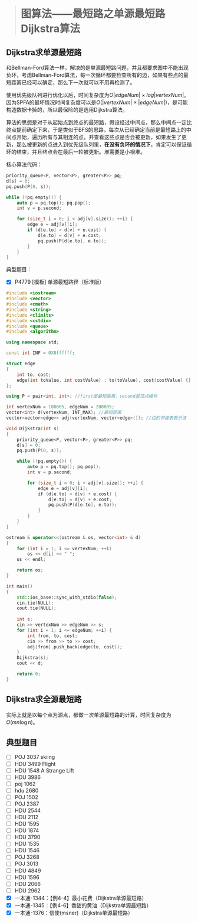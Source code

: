 > # 图算法——最短路之单源最短路Dijkstra算法

## Dijkstra求单源最短路

和Bellman-Ford算法一样，解决的是单源最短路问题，并且都要求图中不能出现负环，考虑Bellman-Ford算法，每一次循环都要检查所有的边，如果有些点的最短距离已经可以确定，那么下一次就可以不用再检测了。

使用优先级队列进行优化以后，时间复杂度为$O|edgeNum|\times log|vertexNum|$。因为SPFA的最坏情况时间复杂度可以是$O(|vertexNum| \times |edgeNum|)$，是可能构造数据卡掉的，所以最保险的是选用Dijkstra算法。

算法的思想是对于从起始点到终点的最短路，假设经过中间点，那么中间点一定比终点提前确定下来，于是类似于BFS的思路，每次从已经确定当前是最短路上的中间点开始，遍历所有与其相连的点，并查看这些点是否会被更新，如果发生了更新，那么被更新的点进入到优先级队列里，**在没有负环的情况下**，肯定可以保证循环的结束，并且终点会在最后一轮被更新。堆需要是小根堆。

核心算法代码：

```c++
priority_queue<P, vector<P>, greater<P>> pq;
d[s] = 0;
pq.push(P(0, s));

while (!pq.empty()) {
    auto p = pq.top(); pq.pop();
    int v = p.second;

    for (size_t i = 0; i < adj[v].size(); ++i) {
        edge e = adj[v][i];
        if (d[e.to] > d[v] + e.cost) {
            d[e.to] = d[v] + e.cost;
            pq.push(P(d[e.to], e.to));
        }
    }
}
```



典型题目：

- [x] P4779 [模板] 单源最短路径（标准版）

```c++
#include <iostream>
#include <vector>
#include <cmath>
#include <string>
#include <climits>
#include <cstdio>
#include <queue>
#include <algorithm>

using namespace std;

const int INF = 0X0ffffff;

struct edge
{
	int to, cost;
	edge(int toValue, int costValue) : to(toValue), cost(costValue) {}
};

using P = pair<int, int>; //first是最短距离，second是顶点编号

int vertexNum = 100005, edgeNum = 200005;
vector<int> d(vertexNum, INT_MAX); //最短距离
vector<vector<edge>> adj(vertexNum, vector<edge>()); //边的邻接表表示法

void Dijkstra(int s)
{
	priority_queue<P, vector<P>, greater<P>> pq;
	d[s] = 0;
	pq.push(P(0, s));

	while (!pq.empty()) {
		auto p = pq.top(); pq.pop();
		int v = p.second;

		for (size_t i = 0; i < adj[v].size(); ++i) {
			edge e = adj[v][i];
			if (d[e.to] > d[v] + e.cost) {
				d[e.to] = d[v] + e.cost;
				pq.push(P(d[e.to], e.to));
			}
		}
	}
}

ostream & operator<<(ostream & os, vector<int> & d)
{
	for (int i = 1; i <= vertexNum; ++i)
		os << d[i] << " ";
	os << endl;

	return os;
}

int main()
{
	std::ios_base::sync_with_stdio(false);
	cin.tie(NULL);
	cout.tie(NULL);
    
	int s;
	cin >> vertexNum >> edgeNum >> s;
	for (int i = 1; i <= edgeNum; ++i) {
		int from, to, cost;
		cin >> from	>> to >> cost;
		adj[from].push_back(edge(to, cost));
	}
	Dijkstra(s);
	cout << d;

    return 0;
}
```

## Dijkstra求全源最短路

实际上就是以每个点为源点，都做一次单源最短路的计算，时间复杂度为$O(mn\log{n})$。

## 典型题目

- [ ] POJ 3037 skiing
- [ ] HDU 3499 Flight
- [ ] HDU 1548 A Strange Lift
- [ ] HDU 3986
- [ ] poj 1062
- [ ] hdu 2680
- [ ] POJ 1502
- [ ] POJ 2387
- [ ] HDU 2544
- [ ] HDU 2112
- [ ] HDU 1595
- [ ] HDU 1874
- [ ] HDU 3790
- [ ] HDU 1535
- [ ] HDU 1546
- [ ] POJ 3268
- [ ] POJ 3013
- [ ] HDU 4849
- [ ] HDU 1596
- [ ] HDU 2066
- [ ] HDU 2962
- [x] 一本通-1344：【例4-4】最小花费（Dijkstra单源最短路）
- [x] 一本通-1345：【例4-6】香甜的黄油（Dijkstra单源最短路）
- [x] 一本通-1376：信使(msner)（Dijkstra单源最短路）
